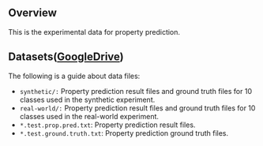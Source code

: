 ## Overview
This is the experimental data for property prediction.

## Datasets([GoogleDrive](https://drive.google.com/open?id=1RRSmekAY6kDR-miHCe-5XYtY-XiTSs7L))
The following is a guide about data files:

- `synthetic/:` Property prediction result files and ground truth files for 10 classes used in the synthetic experiment.
- `real-world/:` Property prediction result files and ground truth files for 10 classes used in the real-world experiment.
- `*.test.prop.pred.txt`: Property prediction result files.
- `*.test.ground.truth.txt`: Property prediction ground truth files.